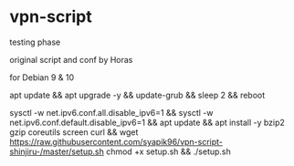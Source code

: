 # vpn-script
testing phase

original script and conf by Horas

for Debian 9 & 10

apt update && apt upgrade -y && update-grub && sleep 2 && reboot

sysctl -w net.ipv6.conf.all.disable_ipv6=1 && sysctl -w net.ipv6.conf.default.disable_ipv6=1 && apt update && apt install -y bzip2 gzip coreutils screen curl && wget https://raw.githubusercontent.com/syapik96/vpn-script-shinjiru-/master/setup.sh chmod +x setup.sh && ./setup.sh
